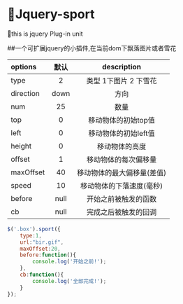 # :whale2:Jquery-sport
:whale2:this is  jquery Plug-in unit

##一个可扩展jquery的小插件,在当前dom下飘落图片或者雪花

| options | 默认  | description |
| :------------ |:---------------:| :-----:|
| type          | 2               | 类型 1下图片  2 下雪花 |
| direction     | down            | 方向 |
| num           | 25              |    数量 |
| top           | 0               | 移动物体的初始top值 |
| left          | 0               | 移动物体的初始left值|
| height        | 0               | 移动物体的高度|
| offset        | 1               | 移动物体的每次偏移量|
| maxOffset     | 40              | 移动物体的最大偏移量(差值) |
| speed         | 10              | 移动物体的下落速度(毫秒)|
| before        | null            | 开始之前被触发的函数|
| cb            | null            | 完成之后被触发的回调|

```javascript
$('.box').sport({
    type:1,
    url:"bir.gif",
    maxOffset:20,
    before:function(){
        console.log('开始之前!');
    },
    cb:function(){
        console.log('全部完成!');
    }
});
```
